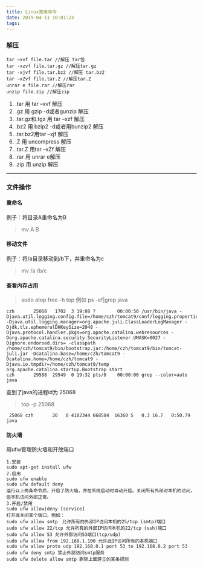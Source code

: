 ```yaml
---
title: Linux常用命令
date: 2019-04-11 10:01:23
tags:
---
```

### 解压

```base
tar –xvf file.tar //解压 tar包
tar -xzvf file.tar.gz //解压tar.gz
tar -xjvf file.tar.bz2 //解压 tar.bz2
tar –xZvf file.tar.Z //解压tar.Z
unrar e file.rar //解压rar
unzip file.zip //解压zip
```

1. .tar 用 tar –xvf 解压
2. .gz 用 gzip -d或者gunzip 解压
3. .tar.gz和.tgz 用 tar –xzf 解压
4. .bz2 用 bzip2 -d或者用bunzip2 解压
5. .tar.bz2用tar –xjf 解压
6. .Z 用 uncompress 解压
7. .tar.Z 用tar –xZf 解压
8. .rar 用 unrar e解压
9. .zip 用 unzip 解压

---

### 文件操作

#### 重命名

例子：将目录A重命名为B
> mv A B

#### 移动文件

例子：将/a目录移动到/b下，并重命名为c
> mv /a /b/c

#### 查看内存占用

> sudo atop
> free -h
> top
例如
>ps -ef|grep java

```base
czh       25068   1702  3 19:08 ?        00:00:50 /usr/bin/java -Djava.util.logging.config.file=/home/czh/tomcat9/conf/logging.properties -Djava.util.logging.manager=org.apache.juli.ClassLoaderLogManager -Djdk.tls.ephemeralDHKeySize=2048 -Djava.protocol.handler.pkgs=org.apache.catalina.webresources -Dorg.apache.catalina.security.SecurityListener.UMASK=0027 -Dignore.endorsed.dirs= -classpath /home/czh/tomcat9/bin/bootstrap.jar:/home/czh/tomcat9/bin/tomcat-juli.jar -Dcatalina.base=/home/czh/tomcat9 -Dcatalina.home=/home/czh/tomcat9 -Djava.io.tmpdir=/home/czh/tomcat9/temp org.apache.catalina.startup.Bootstrap start
czh       29588  29549  0 19:32 pts/0    00:00:00 grep --color=auto java
```
查到了java的进程id为 25068

>top -p 25068

```base
 25068 czh       20   0 4102344 668584  16360 S   0.3 16.7   0:50.79 java 
```

#### 防火墙

用ufw管理防火墙和开放端口
```base
1.安装
sudo apt-get install ufw
2.启用
sudo ufw enable
sudo ufw default deny
运行以上两条命令后，开启了防火墙，并在系统启动时自动开启。关闭所有外部对本机的访问，但本机访问外部正常。
3.开启/禁用
sudo ufw allow|deny [service]
打开或关闭某个端口，例如：
sudo ufw allow smtp　允许所有的外部IP访问本机的25/tcp (smtp)端口
sudo ufw allow 22/tcp 允许所有的外部IP访问本机的22/tcp (ssh)端口
sudo ufw allow 53 允许外部访问53端口(tcp/udp)
sudo ufw allow from 192.168.1.100 允许此IP访问所有的本机端口
sudo ufw allow proto udp 192.168.0.1 port 53 to 192.168.0.2 port 53
sudo ufw deny smtp 禁止外部访问smtp服务
sudo ufw delete allow smtp 删除上面建立的某条规则
```

